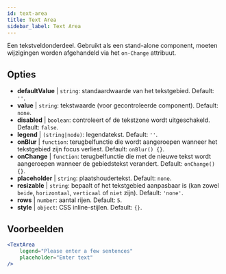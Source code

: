 ```yaml
---
id: text-area
title: Text Area
sidebar_label: Text Area
---
```


Een tekstveldonderdeel. Gebruikt als een stand-alone component, moeten wijzigingen worden afgehandeld via het `on-Change` attribuut.

## Opties

* __defaultValue__ | `string`: standaardwaarde van het tekstgebied. Default: `''`.
* __value__ | `string`: tekstwaarde (voor gecontroleerde component). Default: `none`.
* __disabled__ | `boolean`: controleert of de tekstzone wordt uitgeschakeld. Default: `false`.
* __legend__ | `(string|node)`: legendatekst. Default: `''`.
* __onBlur__ | `function`: terugbelfunctie die wordt aangeroepen wanneer het tekstgebied zijn focus verliest. Default: `onBlur() {}`.
* __onChange__ | `function`: terugbelfunctie die met de nieuwe tekst wordt aangeroepen wanneer de gebiedstekst verandert. Default: `onChange() {}`.
* __placeholder__ | `string`: plaatshoudertekst. Default: `none`.
* __resizable__ | `string`: bepaalt of het tekstgebied aanpasbaar is (kan zowel `beide`, `horizontaal`, `verticaal` of `niet` zijn). Default: `'none'`.
* __rows__ | `number`: aantal rijen. Default: `5`.
* __style__ | `object`: CSS inline-stijlen. Default: `{}`.


## Voorbeelden

```jsx live
<TextArea
    legend="Please enter a few sentences"
    placeholder="Enter text"
/>
```




